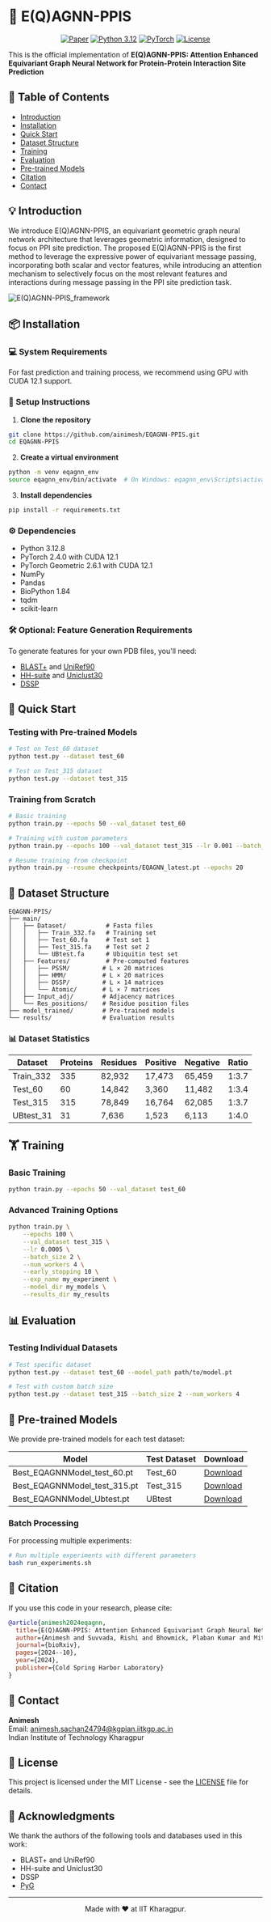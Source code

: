 # 🚀 E(Q)AGNN-PPIS

<div align="center">

[![Paper](https://img.shields.io/badge/Paper-IEEE_TSIPN%202025-blue)](https://www.biorxiv.org/content/10.1101/2024.10.06.616807v2)
[![Python 3.12](https://img.shields.io/badge/python-3.12-blue.svg)](https://www.python.org/downloads/release/python-312/)
[![PyTorch](https://img.shields.io/badge/PyTorch-2.0+-red.svg)](https://pytorch.org/)
[![License](https://img.shields.io/badge/license-MIT-green.svg)](LICENSE)

</div>

This is the official implementation of **E(Q)AGNN-PPIS: Attention Enhanced Equivariant Graph Neural Network for Protein-Protein Interaction Site Prediction**

## 📑 Table of Contents
- [Introduction](#-introduction)
- [Installation](#-installation)
- [Quick Start](#-quick-start)
- [Dataset Structure](#-dataset-structure)
- [Training](#-training)
- [Evaluation](#-evaluation)
- [Pre-trained Models](#-pre-trained-models)
- [Citation](#-citation)
- [Contact](#-contact)

## 💡 Introduction

We introduce E(Q)AGNN-PPIS, an equivariant geometric graph neural network architecture that leverages geometric information, designed to focus on PPI site prediction. The proposed E(Q)AGNN-PPIS is the first method to leverage the expressive power of equivariant message passing, incorporating both scalar and vector features, while introducing an attention mechanism to selectively focus on the most relevant features and interactions during message passing in the PPI site prediction task.

![E(Q)AGNN-PPIS_framework](https://github.com/ainimesh/EQAGNN-PPIS/blob/main/Images/Model.png)

## 📦 Installation

### 💻 System Requirements 

For fast prediction and training process, we recommend using GPU with CUDA 12.1 support.

### 🔧 Setup Instructions

1. **Clone the repository**
```bash
git clone https://github.com/ainimesh/EQAGNN-PPIS.git
cd EQAGNN-PPIS
```

2. **Create a virtual environment**
```bash
python -m venv eqagnn_env
source eqagnn_env/bin/activate  # On Windows: eqagnn_env\Scripts\activate
```

3. **Install dependencies**
```bash
pip install -r requirements.txt
```

### ⚙️ Dependencies

- Python 3.12.8
- PyTorch 2.4.0 with CUDA 12.1
- PyTorch Geometric 2.6.1 with CUDA 12.1
- NumPy
- Pandas 
- BioPython 1.84
- tqdm
- scikit-learn

### 🛠️ Optional: Feature Generation Requirements

To generate features for your own PDB files, you'll need:
- [BLAST+](https://ftp.ncbi.nlm.nih.gov/blast/executables/blast+/LATEST/) and [UniRef90](https://www.uniprot.org/downloads)  
- [HH-suite](https://github.com/soedinglab/hh-suite) and [Uniclust30](https://uniclust.mmseqs.com/)  
- [DSSP](https://github.com/cmbi/dssp)  

## 🚀 Quick Start

### Testing with Pre-trained Models

```bash
# Test on Test_60 dataset
python test.py --dataset test_60

# Test on Test_315 dataset  
python test.py --dataset test_315

```

### Training from Scratch

```bash
# Basic training
python train.py --epochs 50 --val_dataset test_60

# Training with custom parameters
python train.py --epochs 100 --val_dataset test_315 --lr 0.001 --batch_size 2

# Resume training from checkpoint
python train.py --resume checkpoints/EQAGNN_latest.pt --epochs 20
```

## 📁 Dataset Structure

```
EQAGNN-PPIS/
├── main/
│   ├── Dataset/           # Fasta files
│   │   ├── Train_332.fa   # Training set
│   │   ├── Test_60.fa     # Test set 1
│   │   ├── Test_315.fa    # Test set 2
│   │   └── UBtest.fa      # Ubiquitin test set
│   ├── Features/          # Pre-computed features
│   │   ├── PSSM/         # L × 20 matrices
│   │   ├── HMM/          # L × 20 matrices
│   │   ├── DSSP/         # L × 14 matrices
│   │   └── Atomic/       # L × 7 matrices
│   ├── Input_adj/        # Adjacency matrices
│   └── Res_positions/    # Residue position files
├── model_trained/        # Pre-trained models
└── results/              # Evaluation results
```

### 📊 Dataset Statistics

| Dataset | Proteins | Residues | Positive | Negative | Ratio |
|---------|----------|----------|----------|----------|-------|
| Train_332 | 335 | 82,932 | 17,473 | 65,459 | 1:3.7 |
| Test_60 | 60 | 14,842 | 3,360 | 11,482 | 1:3.4 |
| Test_315 | 315 | 78,849 | 16,764 | 62,085 | 1:3.7 |
| UBtest_31 | 31 | 7,636 | 1,523 | 6,113 | 1:4.0 |

## 🏋️ Training

### Basic Training

```bash
python train.py --epochs 50 --val_dataset test_60
```

### Advanced Training Options

```bash
python train.py \
    --epochs 100 \
    --val_dataset test_315 \
    --lr 0.0005 \
    --batch_size 2 \
    --num_workers 4 \
    --early_stopping 10 \
    --exp_name my_experiment \
    --model_dir my_models \
    --results_dir my_results
```

## 📊 Evaluation

### Testing Individual Datasets

```bash
# Test specific dataset
python test.py --dataset test_60 --model_path path/to/model.pt

# Test with custom batch size
python test.py --dataset test_315 --batch_size 2 --num_workers 4
```

## 🎯 Pre-trained Models

We provide pre-trained models for each test dataset:

| Model | Test Dataset | Download |
|-------|--------------|----------|
| Best_EQAGNNModel_test_60.pt | Test_60 | [Download](model_trained/saved_models/Best_EQAGNNModel_test_60.pt) |
| Best_EQAGNNModel_test_315.pt | Test_315 | [Download](model_trained/saved_models/Best_EQAGNNModel_test_315_&_60.pt) |
| Best_EQAGNNModel_Ubtest.pt | UBtest | [Download](model_trained/saved_models/Best_EQAGNNModel_Ubtest.pt) |


### Batch Processing

For processing multiple experiments:

```bash
# Run multiple experiments with different parameters
bash run_experiments.sh
```

## 📄 Citation

If you use this code in your research, please cite:

```bibtex
@article{animesh2024eqagnn,
  title={E(Q)AGNN-PPIS: Attention Enhanced Equivariant Graph Neural Network for Protein-Protein Interaction Site Prediction},
  author={Animesh and Suvvada, Rishi and Bhowmick, Plaban Kumar and Mitra, Pralay},
  journal={bioRxiv},
  pages={2024--10},
  year={2024},
  publisher={Cold Spring Harbor Laboratory}
}
```

## 👥 Contact

**Animesh**  
Email: animesh.sachan24794@kgpian.iitkgp.ac.in  
Indian Institute of Technology Kharagpur

## 📝 License

This project is licensed under the MIT License - see the [LICENSE](LICENSE) file for details.

## 🙏 Acknowledgments

We thank the authors of the following tools and databases used in this work:
- BLAST+ and UniRef90
- HH-suite and Uniclust30
- DSSP
- [PyG](https://github.com/pyg-team/pytorch_geometric)

---

<p align="center">
  Made with ❤️ at IIT Kharagpur.
</p>
